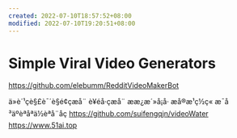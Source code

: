```yaml
---
created: 2022-07-10T18:57:52+08:00
modified: 2022-07-10T19:20:51+08:00
---
```


# Simple Viral Video Generators

https://github.com/elebumm/RedditVideoMakerBot

ä»è´¹çè§£è¯´è§é¢çæå¨ è¥éå·çæå¨
ææ¿æ´»å¡å· æå®æ¹ç½ç« æ¯å³äºèªåªä½èªå¨åç
https://github.com/suifengqjn/videoWater
https://www.51ai.top
